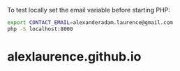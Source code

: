 
To test locally set the email variable before starting PHP:

```bash
export CONTACT_EMAIL=alexanderadam.laurence@gmail.com
php -S localhost:8000
```
# alexlaurence.github.io